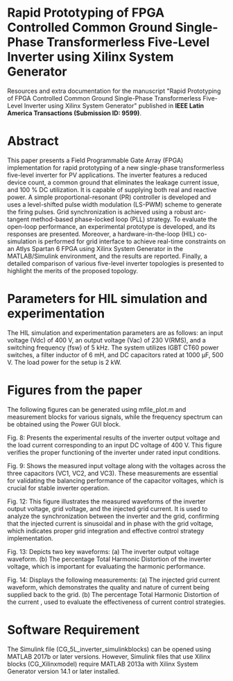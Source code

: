 # **Rapid Prototyping of FPGA Controlled Common Ground Single-Phase Transformerless Five-Level Inverter using Xilinx System Generator**
Resources and extra documentation for the manuscript "Rapid Prototyping of FPGA Controlled Common Ground Single-Phase Transformerless Five-Level Inverter using Xilinx System Generator" published in **IEEE Latin America Transactions  (Submission ID: 9599)**.

# **Abstract**
This paper presents a Field Programmable Gate Array (FPGA) implementation for rapid prototyping of a new single-phase transformerless five-level inverter for PV applications. The inverter features a reduced device count, a common ground that eliminates the leakage current issue, and 100 \% DC utilization. It is capable of supplying both real and reactive power. A simple proportional-resonant (PR) controller is developed and uses a level-shifted pulse width modulation (LS-PWM) scheme to generate the firing pulses. Grid synchronization is achieved using a robust arc-tangent method-based phase-locked loop (PLL) strategy. To evaluate the open-loop performance, an experimental prototype is developed, and its responses are presented. Moreover, a hardware-in-the-loop (HIL) co-simulation is performed for grid interface to achieve real-time constraints on an Atlys Spartan 6 FPGA using Xilinx System Generator in the MATLAB/Simulink environment, and the results are reported. Finally, a detailed comparison of various five-level inverter topologies is presented to highlight the merits of the proposed topology.

# **Parameters for HIL simulation and experimentation**
The HIL simulation and experimentation parameters are as follows: an input voltage (Vdc) of 400 V, an output voltage (Vac) of 230 V(RMS), and a switching frequency (fsw) of 5 kHz. The system utilizes IGBT CT60 power switches, a filter inductor of 6 mH, and DC capacitors rated at 1000 μF, 500 V. The load power for the setup is 2 kW.

# **Figures from the paper**
The following figures can be generated using mfile_plot.m and measurement blocks for various signals, while the frequency spectrum can be obtained using the Power GUI block.

Fig. 8:
Presents the experimental results of the inverter output voltage and the load current corresponding to an input DC voltage of 400 V. This figure verifies the proper functioning of the inverter under rated input conditions.

Fig. 9:
Shows the measured input voltage along with the voltages across the three capacitors (VC1, VC2, and VC3). These measurements are essential for validating the balancing performance of the capacitor voltages, which is crucial for stable inverter operation.

Fig. 12:
This figure illustrates the measured waveforms of the inverter output voltage, grid voltage, and the injected grid current. It is used to analyze the synchronization between the inverter and the grid, confirming that the injected current is sinusoidal and in phase with the grid voltage, which indicates proper grid integration and effective control strategy implementation.

Fig. 13:
Depicts two key waveforms:
(a) The inverter output voltage waveform.
(b) The percentage Total Harmonic Distortion of the inverter voltage, which is important for evaluating the harmonic performance.

Fig. 14:
Displays the following measurements:
(a) The injected grid current waveform, which demonstrates the quality and nature of current being supplied back to the grid.
(b) The percentage Total Harmonic Distortion of the current , used to evaluate the effectiveness of current control strategies.

# **Software Requirement**
The Simulink file (CG_5L_inverter_simulinkblocks) can be opened using MATLAB 2017b or later versions. However, Simulink files that use Xilinx blocks (CG_Xilinxmodel) require MATLAB 2013a with Xilinx System Generator version 14.1 or later installed.
